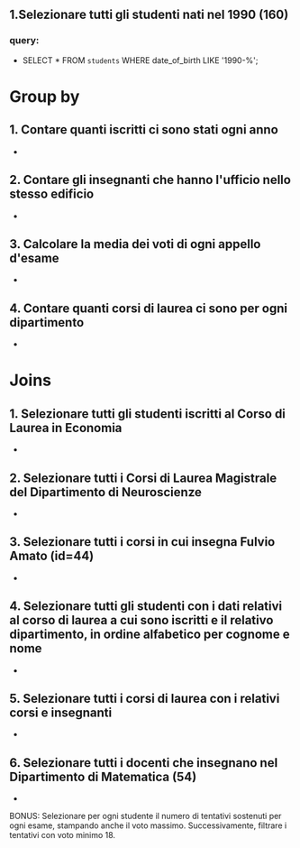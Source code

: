 ## 1.Selezionare tutti gli studenti nati nel 1990 (160)
### query: 
- SELECT * FROM `students` WHERE date_of_birth LIKE '1990-%';

# Group by

## 1. Contare quanti iscritti ci sono stati ogni anno
- 

## 2. Contare gli insegnanti che hanno l'ufficio nello stesso edificio
- 

## 3. Calcolare la media dei voti di ogni appello d'esame
- 

## 4. Contare quanti corsi di laurea ci sono per ogni dipartimento
- 

# Joins

## 1. Selezionare tutti gli studenti iscritti al Corso di Laurea in Economia
- 
## 2. Selezionare tutti i Corsi di Laurea Magistrale del Dipartimento di Neuroscienze
- 

## 3. Selezionare tutti i corsi in cui insegna Fulvio Amato (id=44)
- 

## 4. Selezionare tutti gli studenti con i dati relativi al corso di laurea a cui sono iscritti e il relativo dipartimento, in ordine alfabetico per cognome e nome
- 

## 5. Selezionare tutti i corsi di laurea con i relativi corsi e insegnanti
- 
 
## 6. Selezionare tutti i docenti che insegnano nel Dipartimento di Matematica (54)
- 


BONUS: Selezionare per ogni studente il numero di tentativi sostenuti per ogni esame, stampando anche il voto massimo. Successivamente, filtrare i tentativi con voto minimo 18.